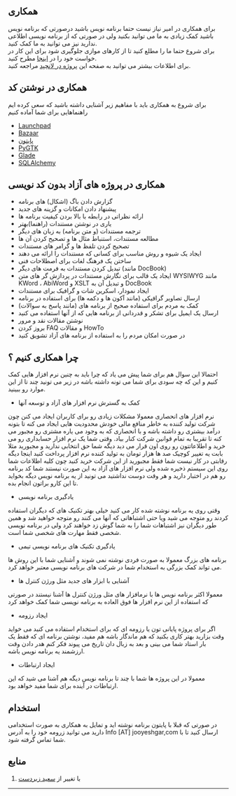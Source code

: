 <style> .main-content{direction:rtl} </style>

همکاری
------

برای همکاری در امیر نیاز نیست حتما برنامه نویس باشید درصورتی که برنامه نویس باشید کمک زیادی به ما می توانید بکنید ولی در صورتی که از برنامه نویسی اطلاعی ندارید نیز می توانید به ما کمک کنید.  
برای شروع حتما ما را مطلع کنید تا از کارهای موازی جلوگیری شود برای این کار در خواست خود را در [اینجا](http://www.iranled.com/forum/forum-254.html) مطرح کنید.  
برای اطلاعات بیشتر می توانید به صفحه این [پروژه در لانچپد](https://launchpad.net/amir) مراجعه کنید.

همکاری در نوشتن کد
------------------

برای شروع به همکاری باید با مفاهیم زیر آشنایی داشته باشید که سعی کرده ایم راهنماهایی برای شما آماده کنیم

*   [Launchpad](http://www.freeamir.com/fa/index.php?page=Launchpad)
*   [Bazaar](http://www.freeamir.com/fa/index.php?page=Bazaar)
*   [پایتون](http://www.freeamir.com/fa/index.php?page=Python)
*   [PyGTK](http://www.freeamir.com/fa/index.php?page=PyGTK)
*   [Glade](http://www.freeamir.com/fa/index.php?page=Glade)
*   [SQLAlchemy](http://www.freeamir.com/fa/index.php?page=SQLAlchemy)

همکاری در پروژه های آزاد بدون کد نویسی 
---------------------------------------

*   گزارش دادن باگ (اشکال) های برنامه
*   پیشنهاد دادن امکانات و گزینه های جدید
*   ارائه نظراتی در رابطه با بالا بردن کیفیت برنامه ها
*   یاری در نوشتن مستندات (راهنما)بهتر
*   ترجمه مستندات (و متن برنامه) به زبان های دیگر
*   مطالعه مستندات، استنباط مثال ها و تصحیح کردن آن ها
*   تصحیح کردن تلفظ ها و گرامر های مستندات
*   ایجاد یک شیوه و روش مناسب برای کسانی که مستندات را ارائه می دهند
*   ساختن یک فرهنگ لغات برای اصطلاحات فنی
*   تبدیل کردن مستندات به فرمت های دیگر (مانند DocBook)
*   ایجاد یک قالب برای نگارش مستندات در پردازش گر های متن WYSIWYG مانند KWord ، AbiWord و XSLT و تبدیل آن به DocBook
*   ایجاد نمودار، اسکرین شات و گرافیک برای مستندات
*   ارسال تصاویر گرافیکی (مانند آکون ها و دکمه ها) برای استفاده در برنامه
*   کمک به مردم برای استفاده صحیح از برنامه های (مانند پاسخ به سوالات)
*   ارسال یک ایمیل برای تشکر و قدردانی از برنامه هایی که از آنها استفاده می کنید
*   نوشتن مقالات نقد و مرور
*   بروز کردن FAQ و مقالات HowTo
*   در صورت امکان مردم را به استفاده از برنامه های آزاد تشویق کنید

چرا همکاری کنیم ؟
-----------------

احتمالا این سوال هم برای شما پیش می یاد که چرا باید به چنین نرم افزار هایی کمک کنیم و این که چه سودی برای شما می تونه داشته باشه در زیر می تونید چند تا از این موارد رو ببینید.

*   کمک به گسترش نرم افزار های آزاد و توسعه آنها

نرم افزار های انحصاری معمولا مشکلات زیادی رو برای کاربران ایجاد می کنن چون شرکت تولید کننده به خاطر منافع مالی خودش محدودیت هایی ایجاد می کنه تا بتونه درآمد بیشتری رو داشته باشه و با انحصاری که به وجود می یاره مشتری رو مجبور می کنه تا تقریبا به تمام قوانین شرکت کنار بیاد. وقتی شما یک نرم افزار حسابداری رو می خرید و اطلاعاتتون رو روی اون قرار می دید دیگه شما حق انتخابی ندارید و مجبورید مثلا بابت یه تغییر کوچیک صد ها هزار تومان به تولید کننده نرم افزار پرداخت کنید اینجا دیگه رقابتی در کار نیست شما فقط مجبورید از این شرکت خرید کنید چون کلیه اطلاعات شما روی این سیستم ذخیره شده ولی نرم افزار های آزاد به این صورت نیستند شما کد برنامه رو هم در اختبار دارید و هر وقت دوست نداشتید می تونید از یه برنامه نویس دیگه بخواید تا این کارو براتون انجام بده.

*   یادگیری برنامه نویسی

وقتی روی یه برنامه نوشته شده کار می کنید خیلی بهتر تکنیک های که دیگران استفاده کردند رو متوجه می شید ویا حتی اشتباهاتی که آنها می کنند رو متوجه خواهید شد و همین طور دیگران نیز اشتباهات شما را به شما گوش زد خواهند کرد ولی در برنامه نویسی شخصی فقط مهارت های شخصی شما است.

*   یادگیری تکنیک های برنامه نویسی تیمی

برنامه های بزرگ معمولا به صورت فردی نوشته نمی شوند و آشنایی شما با این روش ها می تواند کمک بزرگی به استخدام شما در شرکت های برنامه نویسی معتبر خواهد کرد.

*   آشنایی با ابزار های جدید مثل ورژن کنترل ها

معمولا اکثر برنامه نویس ها با نرمافزار های مثل ورژن کنترل ها آشنا نیستند در صورتی که استفاده از این نرم افزار ها فوق العاده به برنامه نویسی شما کمک خواهد کرد

*   ایجاد رزومه

اگر برای پروژه پایانی تون یا رزومه ای که برای استخدام استفاده می کنید می خواید وقت بزارید بهتر کاری بکنید که هم ماندگار باشه هم مفید، نوشتن برنامه ای که فقط یک بار استاد شما می بینی و بعد به زبال دان تاریخ می پیوند فکر کنم هدر دادن وقت ارزشمند یه برنامه نویس باشه.

*   ایجاد ارتباطات

معمولا در این پروژه ها شما با چند تا برنامه نویس دیگه هم آشنا می شید که این ارتباطات در آینده برای شما مفید خواهد بود.  
  

استخدام
-------

در صورتی که قبلا با پایتون برنامه نوشته اید و تمایل به همکاری به صورت استخدامی دارید می توانید زرومه خود را به آدرس Info \[AT\] jooyeshgar,com ارسال کنید تا با شما تماس گرفته شود.  
  

منابع
-----

1.  با تغییر از [سعید زبردست](http://zebardast.ir/%D9%87%D9%85%DA%A9%D8%A7%D8%B1%DB%8C-%D8%AF%D8%B1-%D9%BE%D8%B1%D9%88%DA%98%D9%87-%D9%87%D8%A7%DB%8C-%DA%A9%D8%AF-%D8%A8%D8%A7%D8%B2-%D8%A8%D8%AF%D9%88%D9%86-%DA%A9%D8%AF-%D9%86%D9%88%DB%8C%D8%B3%DB%8C/)


* * *
